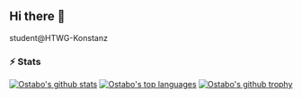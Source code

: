 ## Hi there 👋
student@HTWG-Konstanz

### ⚡ Stats
[![Ostabo's github stats](https://github-readme-stats.vercel.app/api?username=Ostabo&theme=react&count_private=true&show_icons=true)](https://ostabo.software)
[![Ostabo's top languages](https://github-readme-stats.vercel.app/api/top-langs/?username=Ostabo&theme=react&count_private=true)](https://ostabo.software)
[![Ostabo's github trophy](https://github-profile-trophy.vercel.app/?username=Ostabo)](https://ostabo.software)
